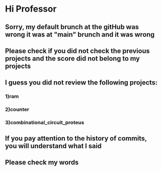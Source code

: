 
# Hi Professor
## Sorry, my default brunch at the gitHub was wrong it was at "main" brunch and it was wrong
## Please check if you did not check the previous projects and the score did not belong to my projects 
## I guess you did not review the following projects:
### 1)ram 
### 2)counter
### 3)combinational_circuit_proteus
## If you pay attention to the history of commits, you will understand what I said
## Please check my words


